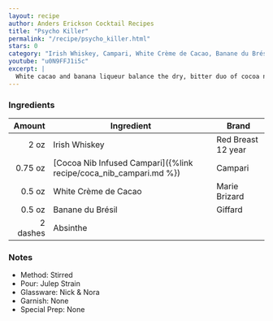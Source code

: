 ```yaml
---
layout: recipe
author: Anders Erickson Cocktail Recipes
title: "Psycho Killer"
permalink: "/recipe/psycho_killer.html"
stars: 0
category: "Irish Whiskey, Campari, White Crème de Cacao, Banane du Brésil"
youtube: "u0N9FFJ1i5c"
excerpt: |
  White cacao and banana liqueur balance the dry, bitter duo of cocoa nibs and Campari in this elegant Irish whiskey cocktail from The Dead Rabbit.
---
```


### Ingredients

|   Amount | Ingredient                                                        | Brand              |
| -------: | ----------------------------------------------------------------- | ------------------ |
|     2 oz | Irish Whiskey                                                     | Red Breast 12 year |
|  0.75 oz | [Cocoa Nib Infused Campari]({%link recipe/coca_nib_campari.md %}) | Campari            |
|   0.5 oz | White Crème de Cacao                                              | Marie Brizard      |
|   0.5 oz | Banane du Brésil                                                  | Giffard            |
| 2 dashes | Absinthe                                                          |

### Notes

- Method: Stirred
- Pour: Julep Strain
- Glassware: Nick & Nora
- Garnish: None
- Special Prep: None
